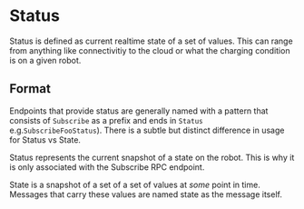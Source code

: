 # Status

Status is defined as current realtime state of a set of values. This can range
from anything like connectivitiy to the cloud or what the charging condition is
on a given robot.

## Format

Endpoints that provide status are generally named with a pattern that consists
of `Subscribe` as a prefix and ends in `Status` e.g.`SubscribeFooStatus`). There
is a subtle but distinct difference in usage for Status vs State.

Status represents the current snapshot of a state on the robot. This is why it
is only associated with the Subscribe RPC endpoint.

State is a snapshot of a set of a set of values at _some_ point in time.
Messages that carry these values are named state as the message itself.
